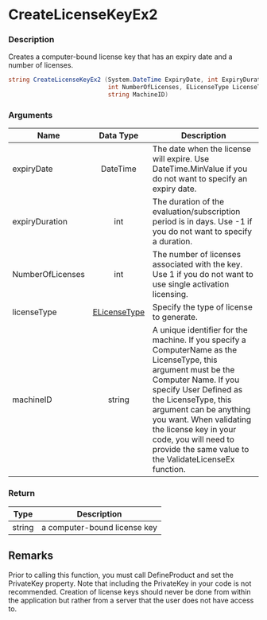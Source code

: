 # CreateLicenseKeyEx2

### Description

Creates a computer-bound license key that has an expiry date and a number of licenses.

```csharp
string CreateLicenseKeyEx2 (System.DateTime ExpiryDate, int ExpiryDuration, 
                            int NumberOfLicenses, ELicenseType LicenseType, 
                            string MachineID)
```

### Arguments

| Name             |                            Data Type                            | Description                                                                                                                                                                                                                                                                                                                                      |
| ---------------- | :-------------------------------------------------------------: | ------------------------------------------------------------------------------------------------------------------------------------------------------------------------------------------------------------------------------------------------------------------------------------------------------------------------------------------------ |
| expiryDate       |                             DateTime                            | The date when the license will expire. Use DateTime.MinValue if you do not want to specify an expiry date.                                                                                                                                                                                                                                       |
| expiryDuration   |                               int                               | The duration of the evaluation/subscription period is in days. Use -1 if you do not want to specify a duration.                                                                                                                                                                                                                                  |
| NumberOfLicenses |                               int                               | The number of licenses associated with the key. Use 1 if you do not want to use single activation licensing.                                                                                                                                                                                                                                     |
| licenseType      | [ELicenseType](https://soraco.readme.io/reference/elicensetype) | Specify the type of license to generate.                                                                                                                                                                                                                                                                                                         |
| machineID        |                              string                             | A unique identifier for the machine. If you specify a ComputerName as the LicenseType, this argument must be the Computer Name. If you specify User Defined as the LicenseType, this argument can be anything you want. When validating the license key in your code, you will need to provide the same value to the ValidateLicenseEx function. |

### Return

| Type   | Description                  |
| ------ | ---------------------------- |
| string | a computer-bound license key |

## Remarks

Prior to calling this function, you must call DefineProduct and set the PrivateKey property. Note that including the PrivateKey in your code is not recommended. Creation of license keys should never be done from within the application but rather from a server that the user does not have access to.
